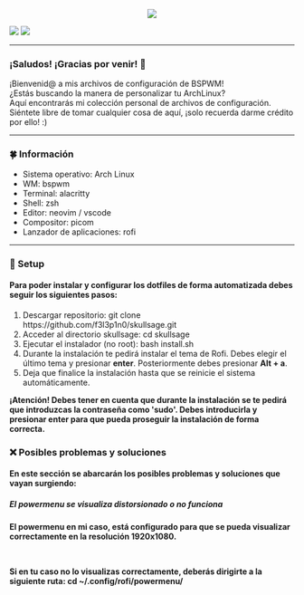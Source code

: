 <html>
  <body>
    <p align="center">
     <img src='https://i.postimg.cc/WzMPRXxZ/cooltext436688135909173.png'>
   </p>
    <img src='https://i.postimg.cc/wvPnq09G/1.png'>
    <img src='https://i.postimg.cc/44BhwCmb/2023-05-26-13-47.png'>
   <hr>
   <h3>¡Saludos! ¡Gracias por venir! 💚</h3>
   <p>
    ¡Bienvenid@ a mis archivos de configuración de BSPWM!<br>
    ¿Estás buscando la manera de personalizar tu ArchLinux?<br>
    Aquí encontrarás mi colección personal de archivos de configuración.<br>
    Siéntete libre de tomar cualquier cosa de aquí, ¡solo recuerda darme crédito por ello! :)  
   </p>
   <hr>
   <h3>🍀 Información</h3>
    <ul>
     <li>Sistema operativo: Arch Linux</li>
     <li>WM: bspwm</li>
     <li>Terminal: alacritty</li>
     <li>Shell: zsh</li>
     <li>Editor: neovim / vscode</li>
     <li>Compositor: picom</li>
     <li>Lanzador de aplicaciones: rofi</li>
    </ul>
   <hr>
   <h3>🔧 Setup</h3>
   <h4>Para poder instalar y configurar los dotfiles de forma automatizada debes seguir los siguientes pasos:</h4>
   <ol>
    <li>Descargar repositorio: git clone https://github.com/f3l3p1n0/skullsage.git</li>
    <li>Acceder al directorio skullsage: cd skullsage</li>
    <li>Ejecutar el instalador (no root): bash install.sh</li>
    <li>Durante la instalación te pedirá instalar el tema de Rofi. Debes elegir el último tema y presionar <strong>enter</strong>. Posteriormente debes presionar <strong>Alt + a</strong>.</li>
    <li>Deja que finalice la instalación hasta que se reinicie el sistema automáticamente.</li>
   </ol>
   <p><strong>¡Atención! Debes tener en cuenta que durante la instalación se te pedirá que introduzcas la contraseña como 'sudo'. Debes introducirla y presionar enter para que pueda proseguir la instalación de forma correcta.</strong<</p>
  </body>
 <h3>❌ Posibles problemas y soluciones</h3>
 <h4>En este sección se abarcarán los posibles problemas y soluciones que vayan surgiendo:</h4>
 <h5>El powermenu se visualiza distorsionado o no funciona</h5>
 <p>El powermenu en mi caso, está configurado para que se pueda visualizar correctamente en la resolución 1920x1080.</p><br>
 <p>Si en tu caso no lo visualizas correctamente, deberás dirigirte a la siguiente ruta: <strong>cd ~/.config/rofi/powermenu/</strong></p>
  </html>
